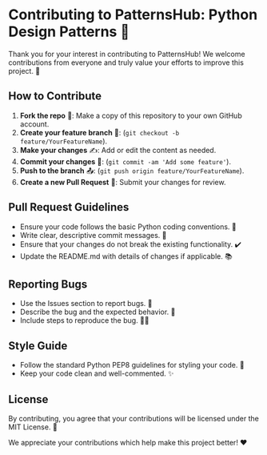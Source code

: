 # Contributing to PatternsHub: Python Design Patterns 🎨

Thank you for your interest in contributing to PatternsHub! We welcome contributions from everyone and truly value your efforts to improve this project. 🚀

## How to Contribute

1. **Fork the repo** 🍴: Make a copy of this repository to your own GitHub account.
2. **Create your feature branch** 🔀: (`git checkout -b feature/YourFeatureName`).
3. **Make your changes** ✍️: Add or edit the content as needed.
4. **Commit your changes** 💾: (`git commit -am 'Add some feature'`).
5. **Push to the branch** 📤: (`git push origin feature/YourFeatureName`).
6. **Create a new Pull Request** 📝: Submit your changes for review.

## Pull Request Guidelines

- Ensure your code follows the basic Python coding conventions. 🐍
- Write clear, descriptive commit messages. 📄
- Ensure that your changes do not break the existing functionality. ✔️
- Update the README.md with details of changes if applicable. 📚

## Reporting Bugs

- Use the Issues section to report bugs. 🐛
- Describe the bug and the expected behavior. 📖
- Include steps to reproduce the bug. 🕵️‍♂️

## Style Guide

- Follow the standard Python PEP8 guidelines for styling your code. 📏
- Keep your code clean and well-commented. ✨

## License

By contributing, you agree that your contributions will be licensed under the MIT License. 📜

We appreciate your contributions which help make this project better! ❤️
